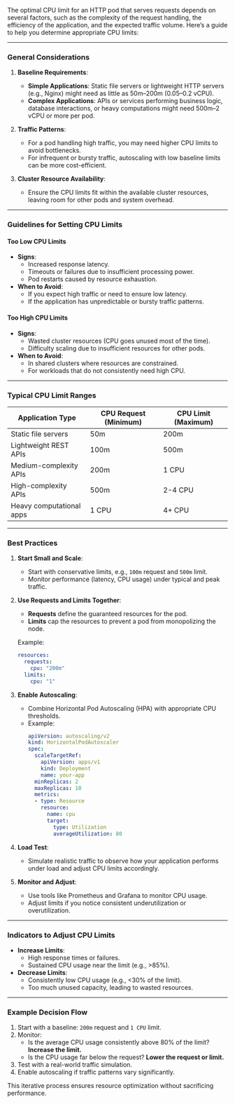 The optimal CPU limit for an HTTP pod that serves requests depends on several factors, such as the complexity of the request handling, the efficiency of the application, and the expected traffic volume. Here’s a guide to help you determine appropriate CPU limits:

---

### **General Considerations**
1. **Baseline Requirements**:
   - **Simple Applications**: Static file servers or lightweight HTTP servers (e.g., Nginx) might need as little as 50m–200m (0.05–0.2 vCPU).
   - **Complex Applications**: APIs or services performing business logic, database interactions, or heavy computations might need 500m–2 vCPU or more per pod.

2. **Traffic Patterns**:
   - For a pod handling high traffic, you may need higher CPU limits to avoid bottlenecks.
   - For infrequent or bursty traffic, autoscaling with low baseline limits can be more cost-efficient.

3. **Cluster Resource Availability**:
   - Ensure the CPU limits fit within the available cluster resources, leaving room for other pods and system overhead.

---

### **Guidelines for Setting CPU Limits**
#### **Too Low CPU Limits**
- **Signs**:
  - Increased response latency.
  - Timeouts or failures due to insufficient processing power.
  - Pod restarts caused by resource exhaustion.
- **When to Avoid**:
  - If you expect high traffic or need to ensure low latency.
  - If the application has unpredictable or bursty traffic patterns.

#### **Too High CPU Limits**
- **Signs**:
  - Wasted cluster resources (CPU goes unused most of the time).
  - Difficulty scaling due to insufficient resources for other pods.
- **When to Avoid**:
  - In shared clusters where resources are constrained.
  - For workloads that do not consistently need high CPU.

---

### **Typical CPU Limit Ranges**
| Application Type         | CPU Request (Minimum) | CPU Limit (Maximum) |
|--------------------------|-----------------------|---------------------|
| Static file servers      | 50m                  | 200m                |
| Lightweight REST APIs    | 100m                 | 500m                |
| Medium-complexity APIs   | 200m                 | 1 CPU               |
| High-complexity APIs     | 500m                 | 2-4 CPU             |
| Heavy computational apps | 1 CPU                | 4+ CPU              |

---

### **Best Practices**
1. **Start Small and Scale**:
   - Start with conservative limits, e.g., `100m` request and `500m` limit.
   - Monitor performance (latency, CPU usage) under typical and peak traffic.

2. **Use Requests and Limits Together**:
   - **Requests** define the guaranteed resources for the pod.
   - **Limits** cap the resources to prevent a pod from monopolizing the node.

   Example:
   ```yaml
   resources:
     requests:
       cpu: "200m"
     limits:
       cpu: "1"
   ```

3. **Enable Autoscaling**:
   - Combine Horizontal Pod Autoscaling (HPA) with appropriate CPU thresholds.
   - Example:
     ```yaml
     apiVersion: autoscaling/v2
     kind: HorizontalPodAutoscaler
     spec:
       scaleTargetRef:
         apiVersion: apps/v1
         kind: Deployment
         name: your-app
       minReplicas: 2
       maxReplicas: 10
       metrics:
       - type: Resource
         resource:
           name: cpu
           target:
             type: Utilization
             averageUtilization: 80
     ```

4. **Load Test**:
   - Simulate realistic traffic to observe how your application performs under load and adjust CPU limits accordingly.

5. **Monitor and Adjust**:
   - Use tools like Prometheus and Grafana to monitor CPU usage.
   - Adjust limits if you notice consistent underutilization or overutilization.

---

### **Indicators to Adjust CPU Limits**
- **Increase Limits**:
  - High response times or failures.
  - Sustained CPU usage near the limit (e.g., >85%).
- **Decrease Limits**:
  - Consistently low CPU usage (e.g., <30% of the limit).
  - Too much unused capacity, leading to wasted resources.

---

### Example Decision Flow
1. Start with a baseline: `200m` request and `1 CPU` limit.
2. Monitor:
   - Is the average CPU usage consistently above 80% of the limit? **Increase the limit.**
   - Is the CPU usage far below the request? **Lower the request or limit.**
3. Test with a real-world traffic simulation.
4. Enable autoscaling if traffic patterns vary significantly. 

This iterative process ensures resource optimization without sacrificing performance.